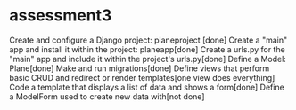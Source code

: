 # assessment3
Create and configure a Django project: planeproject [done]
Create a "main" app and install it within the project: planeapp[done]
Create a urls.py for the "main" app and include it within the project's urls.py[done]
Define a Model: Plane[done]
Make and run migrations[done]
Define views that perform basic CRUD and redirect or render templates[one view does everything]
Code a template that displays a list of data and shows a form[done]
Define a ModelForm used to create new data with[not done]
